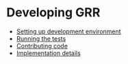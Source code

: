 # Developing GRR

* [Setting up development environment](setting-up-dev-env.md)
* [Running the tests](running-tests.md)
* [Contributing code](contributing.md)
* [Implementation details](implementation-details/index.md)
